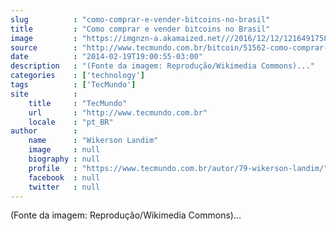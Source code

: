 ```yaml
---
slug          : "como-comprar-e-vender-bitcoins-no-brasil"
title         : "Como comprar e vender bitcoins no Brasil"
image         : "https://imgnzn-a.akamaized.net///2016/12/12/12164917585130-t1200x480.jpg"
source        : "http://www.tecmundo.com.br/bitcoin/51562-como-comprar-e-vender-bitcoins-no-brasil.htm"
date          : "2014-02-19T19:00:55-03:00"
description   : "(Fonte da imagem: Reprodução/Wikimedia Commons)..."
categories    : ['technology']
tags          : ['TecMundo']
site          :
    title     : "TecMundo"
    url       : "http://www.tecmundo.com.br"
    locale    : "pt_BR"
author        :
    name      : "Wikerson Landim"
    image     : null
    biography : null
    profile   : "https://www.tecmundo.com.br/autor/79-wikerson-landim/"
    facebook  : null
    twitter   : null
---
```


(Fonte da imagem: Reprodução/Wikimedia Commons)...
